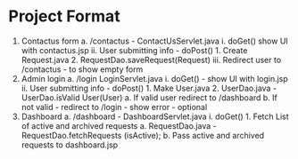 # Project Format

1. Contactus form
    a. /contactus - ContactUsServlet.java
        i. doGet() show UI with contactus.jsp
        ii. User submitting info - doPost()
            1. Create Request.java
            2. RequestDao.saveRequest(Request)
        iii. Redirect user to /contactus - to show empty form
2. Admin login
    a. /login LoginServlet.java
        i. doGet() - show UI with login.jsp
        ii. User submitting info - doPost()
            1. Make User.java
            2. UserDao.java - UserDao.isValid User(User)
                a. If valid user redirect to /dashboard
                b. If not valid - redirect to /login - show error - optional
3. Dashboard
    a. /dashboard - DashboardServlet.java
        i. doGet()
            1. Fetch List of active and archived requests
                a. RequestDao.java -RequestDao.fetchRequests (isActive);
                b. Pass active and archived requests to dashboard.jsp

